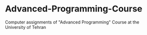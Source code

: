 # Advanced-Programming-Course
Computer assignments of "Advanced Programming" Course at the University of Tehran 
